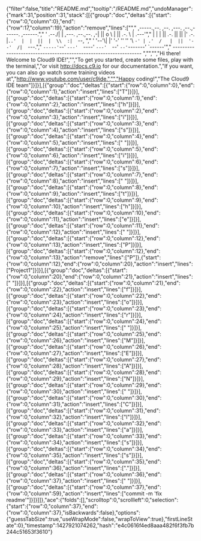 {"filter":false,"title":"README.md","tooltip":"/README.md","undoManager":{"mark":31,"position":31,"stack":[[{"group":"doc","deltas":[{"start":{"row":0,"column":0},"end":{"row":17,"column":19},"action":"remove","lines":["","     ,-----.,--.                  ,--. ,---.   ,--.,------.  ,------.","    '  .--./|  | ,---. ,--.,--. ,-|  || o   \\  |  ||  .-.  \\ |  .---'","    |  |    |  || .-. ||  ||  |' .-. |`..'  |  |  ||  |  \\  :|  `--, ","    '  '--'\\|  |' '-' ''  ''  '\\ `-' | .'  /   |  ||  '--'  /|  `---.","     `-----'`--' `---'  `----'  `---'  `--'    `--'`-------' `------'","    ----------------------------------------------------------------- ","","","Hi there! Welcome to Cloud9 IDE!","","To get you started, create some files, play with the terminal,","or visit http://docs.c9.io for our documentation.","If you want, you can also go watch some training videos at","http://www.youtube.com/user/c9ide.","","Happy coding!","The Cloud9 IDE team"]}]}],[{"group":"doc","deltas":[{"start":{"row":0,"column":0},"end":{"row":0,"column":1},"action":"insert","lines":["T"]}]}],[{"group":"doc","deltas":[{"start":{"row":0,"column":1},"end":{"row":0,"column":2},"action":"insert","lines":["h"]}]}],[{"group":"doc","deltas":[{"start":{"row":0,"column":2},"end":{"row":0,"column":3},"action":"insert","lines":["i"]}]}],[{"group":"doc","deltas":[{"start":{"row":0,"column":3},"end":{"row":0,"column":4},"action":"insert","lines":["s"]}]}],[{"group":"doc","deltas":[{"start":{"row":0,"column":4},"end":{"row":0,"column":5},"action":"insert","lines":[" "]}]}],[{"group":"doc","deltas":[{"start":{"row":0,"column":5},"end":{"row":0,"column":6},"action":"insert","lines":["i"]}]}],[{"group":"doc","deltas":[{"start":{"row":0,"column":6},"end":{"row":0,"column":7},"action":"insert","lines":["s"]}]}],[{"group":"doc","deltas":[{"start":{"row":0,"column":7},"end":{"row":0,"column":8},"action":"insert","lines":[" "]}]}],[{"group":"doc","deltas":[{"start":{"row":0,"column":8},"end":{"row":0,"column":9},"action":"insert","lines":["t"]}]}],[{"group":"doc","deltas":[{"start":{"row":0,"column":9},"end":{"row":0,"column":10},"action":"insert","lines":["h"]}]}],[{"group":"doc","deltas":[{"start":{"row":0,"column":10},"end":{"row":0,"column":11},"action":"insert","lines":["e"]}]}],[{"group":"doc","deltas":[{"start":{"row":0,"column":11},"end":{"row":0,"column":12},"action":"insert","lines":[" "]}]}],[{"group":"doc","deltas":[{"start":{"row":0,"column":12},"end":{"row":0,"column":13},"action":"insert","lines":["P"]}]}],[{"group":"doc","deltas":[{"start":{"row":0,"column":12},"end":{"row":0,"column":13},"action":"remove","lines":["P"]},{"start":{"row":0,"column":12},"end":{"row":0,"column":20},"action":"insert","lines":["Project1"]}]}],[{"group":"doc","deltas":[{"start":{"row":0,"column":20},"end":{"row":0,"column":21},"action":"insert","lines":[" "]}]}],[{"group":"doc","deltas":[{"start":{"row":0,"column":21},"end":{"row":0,"column":22},"action":"insert","lines":["f"]}]}],[{"group":"doc","deltas":[{"start":{"row":0,"column":22},"end":{"row":0,"column":23},"action":"insert","lines":["o"]}]}],[{"group":"doc","deltas":[{"start":{"row":0,"column":23},"end":{"row":0,"column":24},"action":"insert","lines":["r"]}]}],[{"group":"doc","deltas":[{"start":{"row":0,"column":24},"end":{"row":0,"column":25},"action":"insert","lines":[" "]}]}],[{"group":"doc","deltas":[{"start":{"row":0,"column":25},"end":{"row":0,"column":26},"action":"insert","lines":["M"]}]}],[{"group":"doc","deltas":[{"start":{"row":0,"column":26},"end":{"row":0,"column":27},"action":"insert","lines":["E"]}]}],[{"group":"doc","deltas":[{"start":{"row":0,"column":27},"end":{"row":0,"column":28},"action":"insert","lines":["A"]}]}],[{"group":"doc","deltas":[{"start":{"row":0,"column":28},"end":{"row":0,"column":29},"action":"insert","lines":["N"]}]}],[{"group":"doc","deltas":[{"start":{"row":0,"column":29},"end":{"row":0,"column":30},"action":"insert","lines":[" "]}]}],[{"group":"doc","deltas":[{"start":{"row":0,"column":30},"end":{"row":0,"column":31},"action":"insert","lines":["C"]}]}],[{"group":"doc","deltas":[{"start":{"row":0,"column":31},"end":{"row":0,"column":32},"action":"insert","lines":["l"]}]}],[{"group":"doc","deltas":[{"start":{"row":0,"column":32},"end":{"row":0,"column":33},"action":"insert","lines":["a"]}]}],[{"group":"doc","deltas":[{"start":{"row":0,"column":33},"end":{"row":0,"column":34},"action":"insert","lines":["s"]}]}],[{"group":"doc","deltas":[{"start":{"row":0,"column":34},"end":{"row":0,"column":35},"action":"insert","lines":["s"]}]}],[{"group":"doc","deltas":[{"start":{"row":0,"column":35},"end":{"row":0,"column":36},"action":"insert","lines":["."]}]}],[{"group":"doc","deltas":[{"start":{"row":0,"column":36},"end":{"row":0,"column":37},"action":"insert","lines":[" "]}]}],[{"group":"doc","deltas":[{"start":{"row":0,"column":37},"end":{"row":0,"column":59},"action":"insert","lines":["commit -m 'fix readme'"]}]}]]},"ace":{"folds":[],"scrolltop":0,"scrollleft":0,"selection":{"start":{"row":0,"column":37},"end":{"row":0,"column":37},"isBackwards":false},"options":{"guessTabSize":true,"useWrapMode":false,"wrapToView":true},"firstLineState":0},"timestamp":1427921074262,"hash":"e4c0616f4ed8aaa482f6f3fb7b244c51653f3610"}